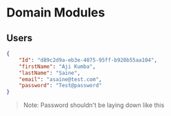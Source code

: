 # Domain Modules

## Users

```json
{
    "Id": "d89c2d9a-eb3e-4075-95ff-b920b55aa104",
    "firstName": "Aji Kumba",
    "lastName": "Saine",
    "email": "asaine@test.com",
    "password": "Test@password"
}
```

> Note: Password shouldn't be laying down like this 
